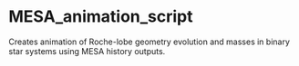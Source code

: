 # MESA_animation_script
Creates animation of Roche-lobe geometry evolution and masses in binary star systems using MESA history outputs.
